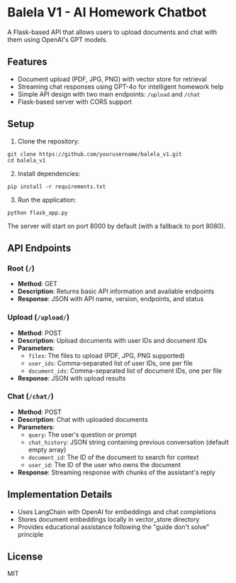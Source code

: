 # Balela V1 - AI Homework Chatbot

A Flask-based API that allows users to upload documents and chat with them using OpenAI's GPT models.

## Features

- Document upload (PDF, JPG, PNG) with vector store for retrieval
- Streaming chat responses using GPT-4o for intelligent homework help
- Simple API design with two main endpoints: `/upload` and `/chat`
- Flask-based server with CORS support

## Setup

1. Clone the repository:
```
git clone https://github.com/yourusername/balela_v1.git
cd balela_v1
```

2. Install dependencies:
```
pip install -r requirements.txt
```

3. Run the application:
```
python flask_app.py
```

The server will start on port 8000 by default (with a fallback to port 8080).

## API Endpoints

### Root (`/`)
- **Method**: GET
- **Description**: Returns basic API information and available endpoints
- **Response**: JSON with API name, version, endpoints, and status

### Upload (`/upload/`)
- **Method**: POST
- **Description**: Upload documents with user IDs and document IDs
- **Parameters**:
  - `files`: The files to upload (PDF, JPG, PNG supported)
  - `user_ids`: Comma-separated list of user IDs, one per file
  - `document_ids`: Comma-separated list of document IDs, one per file
- **Response**: JSON with upload results

### Chat (`/chat/`)
- **Method**: POST
- **Description**: Chat with uploaded documents
- **Parameters**:
  - `query`: The user's question or prompt
  - `chat_history`: JSON string containing previous conversation (default empty array)
  - `document_id`: The ID of the document to search for context
  - `user_id`: The ID of the user who owns the document
- **Response**: Streaming response with chunks of the assistant's reply

## Implementation Details

- Uses LangChain with OpenAI for embeddings and chat completions
- Stores document embeddings locally in vector_store directory
- Provides educational assistance following the "guide don't solve" principle

## License

MIT 